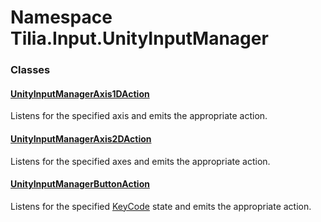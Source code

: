 # Namespace Tilia.Input.UnityInputManager

### Classes

#### [UnityInputManagerAxis1DAction]

Listens for the specified axis and emits the appropriate action.

#### [UnityInputManagerAxis2DAction]

Listens for the specified axes and emits the appropriate action.

#### [UnityInputManagerButtonAction]

Listens for the specified [KeyCode] state and emits the appropriate action.

[UnityInputManagerAxis1DAction]: UnityInputManagerAxis1DAction.md
[UnityInputManagerAxis2DAction]: UnityInputManagerAxis2DAction.md
[UnityInputManagerButtonAction]: UnityInputManagerButtonAction.md
[KeyCode]: UnityInputManagerButtonAction.md#Tilia_Input_UnityInputManager_UnityInputManagerButtonAction_KeyCode
